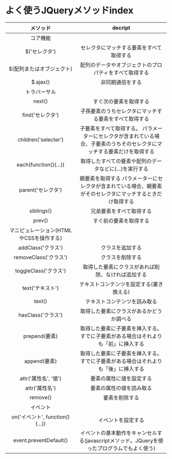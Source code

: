 # よく使うJQueryメソッドindex

|メソッド|decript|
|:-:|:-:|
|コア機能|
|$('セレクタ')|セレクタにマッチする要素をすべて取得する|
|$(配列またはオブジェクト)|配列のデータやオブジェクトのプロパティをすべて取得する|
|$.ajax()|非同期通信をする|
|トラバーサル|
|next()|すぐ次の要素を取得する|
|find('セレクタ')|子孫要素のうちセレクタにマッチする要素をすべて取得する|
|children('selecter')|子要素をすべて取得する。  パラメーターにセレクタが含まれている場合、子要素のうちそのセレクタにマッチする要素だけを取得する|
|each(function(){...})|取得したすべての要素や配列のデータなどに{...}を実行する|
|parent('セレクタ')|親要素を取得する  パラメーターにセレクタが含まれている場合、親要素がそのセレクタにマッチするときだけ取得する|
|siblings()|兄弟要素をすべて取得する|
|prev()|すぐ前の要素を取得する|
|マニピュレーション(HTMLやCSSを操作する)|
|addClass('クラス')|クラスを追加する|
|removeClass('クラス')|クラスを削除する|
|toggleClass('クラス')|取得した要素にクラスがあれば削除、なければ追加する|
|text('テキスト')|テキストコンテンツを設定する(書き換える)|
|text()|テキストコンテンツを読み取る|
|hasClass('クラス')|取得した要素にクラスがあるかどうか調べる|
|prepend(要素)|取得した要素に子要素を挿入する。すでに子要素がある場合はそれよりも「前」に挿入する|
|append(要素)|取得した要素に子要素を挿入する。すでに子要素がある場合はそれよりも「後」に挿入する|
|attr('属性名', '値')|要素の属性に値を設定する|
|attr('属性名')|要素の属性の値を読み取る|
|remove()|要素を削除する|
|イベント|
|on('イベント', function(){...})|イベントを設定する|
|event.preventDefault()|イベントの基本動作をキャンセルする(javascriptメソッド。JQueryを使ったプログラムでもよく使う)|
